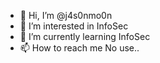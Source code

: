 - 👋 Hi, I’m @j4s0nmo0n
- 👀 I’m interested in InfoSec
- 🌱 I’m currently learning InfoSec
- 📫 How to reach me No use..

<!---
j4s0nmo0n/j4s0nmo0n is a ✨ special ✨ repository because its `README.md` (this file) appears on your GitHub profile.
You can click the Preview link to take a look at your changes.
--->
